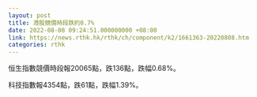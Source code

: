 ```yaml
---
layout: post
title: 港股競價時段跌約0.7%
date: 2022-08-08 09:24:51.000000000 +08:00
link: https://news.rthk.hk/rthk/ch/component/k2/1661363-20220808.htm
categories: rthk
---
```


恒生指數競價時段報20065點，跌136點，跌幅0.68%。

科技指數報4354點，跌61點，跌幅1.39%。
